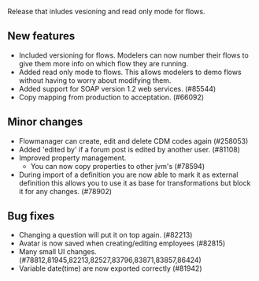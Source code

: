 Release that inludes vesioning and read only mode for flows.
## New features
- Included versioning for flows. Modelers can now number their flows to give them more info on which flow they are running.
- Added read only mode to flows. This allows modelers to demo flows without having to worry about modifying them.
- Added support for SOAP version 1.2 web services. (#85544)
- Copy mapping from production to acceptation. (#66092)
## Minor changes
- Flowmanager can create, edit and delete CDM codes again (#258053)
- Added 'edited by' if a forum post is edited by another user. (#81108)
- Improved property management.
  - You can now copy properties to other jvm's (#78594)
- During import of a definition you are now able to mark it as external definition this allows you to use it as base for transformations but block it for any changes. (#78902)
## Bug fixes
- Changing a question will put it on top again. (#82213)
- Avatar is now saved when creating/editing employees (#82815)
- Many small UI changes. (#78812,81945,82213,82527,83796,83871,83857,86424)
- Variable date(time) are now exported correctly (#81942)
